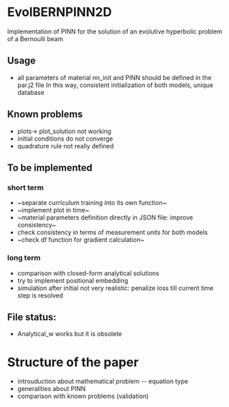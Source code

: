 # EvolBERNPINN2D
Implementation of PINN for the solution of an evolutive hyperbolic problem of a Bernoulli beam
## Usage
- all parameters of material nn_init and PINN should be defined in the par.j2 file
In this way, consistent initialization of both models, unique database
## Known problems
- plots-> plot_solution not working
- initial conditions do not converge
- quadrature rule not really defined
## To be implemented
### short term
- ~separate curriculum training into its own function~
- ~implement plot in time~
- ~material parameters definition directly in JSON file: improve consistency~
- check consistency in terms of measurement units for both models
- ~check df function for gradient calculation~
### long term
- comparison with closed-form analytical solutions
- try to implement positional embedding
- simulation after initial not very realistic: penalize loss till current time step is resolved
## File status:
- Analytical_w works but it is obsolete
# Structure of the paper
- introuduction about mathematical problem
-- equation type
- generalities about PINN
- comparison with known problems (validation)
